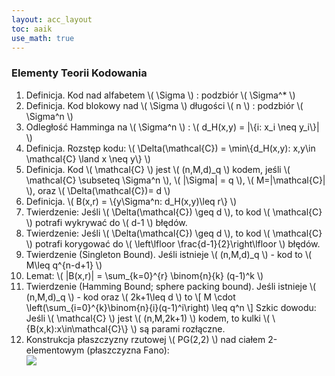 ```yaml
---
layout: acc_layout
toc: aaik
use_math: true
---
```


### Elementy Teorii Kodowania

1.  Definicja. Kod nad alfabetem \\( \\Sigma \\) : podzbiór \\( 
    \\Sigma^\* \\) 
2.  Definicja. Kod blokowy nad \\( \\Sigma \\) długości \\( n
    \\) : podzbiór \\( \\Sigma^n \\) 
3.  Odległość Hamminga na \\( \\Sigma^n \\) : \\( d\_H(x,y) =
    \|\\{i: x\_i \\neq y\_i\\}\| \\) 
4.  Definicja. Rozstęp kodu: \\( \\Delta(\\mathcal{C}) =
    \\min\\{d\_H(x,y): x,y\\in \\mathcal{C} \\land x \\neq y\\} \\) 
5.  Definicja. Kod \\( \\mathcal{C} \\) jest \\( (n,M,d)\_q \\) 
    kodem, jeśli \\( \\mathcal{C} \\subseteq \\Sigma^n \\), \\( 
    \|\\Sigma\| = q \\), \\( M=\|\\mathcal{C}\| \\), oraz \\( 
    \\Delta(\\mathcal{C})= d \\) 
6.  Definicja.  \\( B(x,r) = \\{y\\Sigma^n: d\_H(x,y)\\leq r\\} \\) 
7.  Twierdzenie: Jeśli \\( \\Delta(\\mathcal{C}) \\geq d \\), to
    kod \\( \\mathcal{C} \\) potrafi wykrywać do \\( d-1 \\) 
    błędów.
8.  Twierdzenie: Jeśli \\( \\Delta(\\mathcal{C}) \\geq d \\), to
    kod \\( \\mathcal{C} \\) potrafi korygować do \\( 
    \\left\\lfloor \\frac{d-1}{2}\\right\\lfloor \\) błędów.
9.  Twierdzenie (Singleton Bound). Jeśli istnieje \\( (n,M,d)\_q
    \\) - kod to \\( M\\leq q^{n-d+1} \\) 
10. Lemat: \\( \|B(x,r)\| = \\sum\_{k=0}^{r} \\binom{n}{k} (q-1)^k
    \\) 
11. Twierdzenie (Hamming Bound; sphere packing bound). Jeśli istnieje
    \\( (n,M,d)\_q \\) - kod oraz \\( 2k+1\\leq d \\) to \\[ 
    M \\cdot \\left(\\sum\_{i=0}^{k}\\binom{n}{i}(q-1)^i\\right) \\leq
    q^n \\] Szkic dowodu: Jeśli \\( \\mathcal{C} \\) jest \\( 
    (n,M,2k+1) \\) kodem, to kulki \\( 
    \\{B(x,k):x\\in\\mathcal{C}\\} \\) są parami rozłączne.
12. Konstrukcja płaszczyzny rzutowej \\( PG(2,2) \\) nad ciałem
    2-elementowym (płaszczyzna Fano):\
    ![](https://cs.pwr.edu.pl/cichon/2016_17_b/Algebra/FanoPlane.png)

